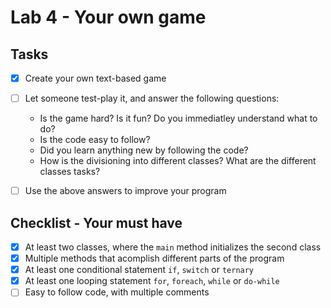 # Lab 4 - Your own game

## Tasks
- [x] Create your own text-based game
- [ ] Let someone test-play it, and answer the following questions:
    - Is the game hard? Is it fun? Do you immediatley understand what to do?
    - Is the code easy to follow?
    - Did you learn anything new by following the code?
    - How is the divisioning into different classes? What are the different classes tasks?
- [ ] Use the above answers to improve your program


## Checklist - Your must have
- [x] At least two classes, where the `main` method initializes the second class
- [x] Multiple methods that acomplish different parts of the program
- [x] At least one conditional statement `if`, `switch` or `ternary`
- [x] At least one looping statement `for`, `foreach`, `while` or `do-while`
- [ ] Easy to follow code, with multiple comments